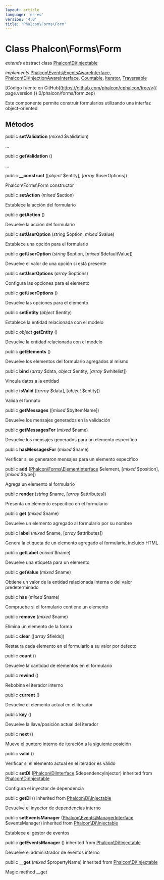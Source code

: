 ```yaml
---
layout: article
language: 'es-es'
version: '4.0'
title: 'Phalcon\Forms\Form'
---
```

# Class **Phalcon\Forms\Form**

*extends* abstract class [Phalcon\Di\Injectable](Phalcon_Di_Injectable)

*implements* [Phalcon\Events\EventsAwareInterface](Phalcon_Events_EventsAwareInterface), [Phalcon\Di\InjectionAwareInterface](Phalcon_Di_InjectionAwareInterface), [Countable](https://php.net/manual/en/class.countable.php), [Iterator](https://php.net/manual/en/class.iterator.php), [Traversable](https://php.net/manual/en/class.traversable.php)

[Código fuente en GitHub](https://github.com/phalcon/cphalcon/tree/v{{ page.version }}.0/phalcon/forms/form.zep)

Este componente permite construir formularios utilizando una interfaz object-oriented

## Métodos

public **setValidation** (*mixed* $validation)

...

public **getValidation** ()

...

public **__construct** ([*object* $entity], [*array* $userOptions])

Phalcon\Forms\Form constructor

public **setAction** (*mixed* $action)

Establece la acción del formulario

public **getAction** ()

Devuelve la acción del formulario

public **setUserOption** (*string* $option, *mixed* $value)

Establece una opción para el formulario

public **getUserOption** (*string* $option, [*mixed* $defaultValue])

Devuelve el valor de una opción si está presente

public **setUserOptions** (*array* $options)

Configura las opciones para el elemento

public **getUserOptions** ()

Devuelve las opciones para el elemento

public **setEntity** (*object* $entity)

Establece la entidad relacionada con el modelo

public *object* **getEntity** ()

Devuelve la entidad relacionada con el modelo

public **getElements** ()

Devuelve los elementos del formulario agregados al mismo

public **bind** (*array* $data, *object* $entity, [*array* $whitelist])

Vincula datos a la entidad

public **isValid** ([*array* $data], [*object* $entity])

Valida el formato

public **getMessages** ([*mixed* $byItemName])

Devuelve los mensajes generados en la validación

public **getMessagesFor** (*mixed* $name)

Devuelve los mensajes generados para un elemento específico

public **hasMessagesFor** (*mixed* $name)

Verificar si se generaron mensajes para un elemento específico

public **add** ([Phalcon\Forms\ElementInterface](Phalcon_Forms_ElementInterface) $element, [*mixed* $position], [*mixed* $type])

Agrega un elemento al formulario

public **render** (*string* $name, [*array* $attributes])

Presenta un elemento específico en el formulario

public **get** (*mixed* $name)

Devuelve un elemento agregado al formulario por su nombre

public **label** (*mixed* $name, [*array* $attributes])

Genera la etiqueta de un elemento agregado al formulario, incluido HTML

public **getLabel** (*mixed* $name)

Devuelve una etiqueta para un elemento

public **getValue** (*mixed* $name)

Obtiene un valor de la entidad relacionada interna o del valor predeterminado

public **has** (*mixed* $name)

Compruebe si el formulario contiene un elemento

public **remove** (*mixed* $name)

Elimina un elemento de la forma

public **clear** ([*array* $fields])

Restaura cada elemento en el formulario a su valor por defecto

public **count** ()

Devuelve la cantidad de elementos en el formulario

public **rewind** ()

Rebobina el iterador interno

public **current** ()

Devuelve el elemento actual en el iterador

public **key** ()

Devuelve la llave/posición actual del iterador

public **next** ()

Mueve el puntero interno de iteración a la siguiente posición

public **valid** ()

Verificar si el elemento actual en el iterador es válido

public **setDI** ([Phalcon\DiInterface](Phalcon_DiInterface) $dependencyInjector) inherited from [Phalcon\Di\Injectable](Phalcon_Di_Injectable)

Configura el inyector de dependencia

public **getDI** () inherited from [Phalcon\Di\Injectable](Phalcon_Di_Injectable)

Devuelve el inyector de dependencias interno

public **setEventsManager** ([Phalcon\Events\ManagerInterface](Phalcon_Events_ManagerInterface) $eventsManager) inherited from [Phalcon\Di\Injectable](Phalcon_Di_Injectable)

Establece el gestor de eventos

public **getEventsManager** () inherited from [Phalcon\Di\Injectable](Phalcon_Di_Injectable)

Devuelve el administrador de eventos interno

public **__get** (*mixed* $propertyName) inherited from [Phalcon\Di\Injectable](Phalcon_Di_Injectable)

Magic method __get